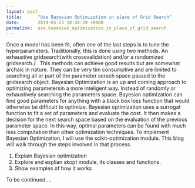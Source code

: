 ```yaml
---
layout: post
title:      "Use Bayesian Optimization in place of Grid Search"
date:       2019-05-23 18:44:39 +0000
permalink:  use_bayesian_optimization_in_place_of_grid_search
---
```



Once a model has been fit, often one of the last steps is to tune the hyperparameters.  Traditionally, this is done using two methods. An exhaustive gridsearch(with crossvalidation) and/or a randomized gridsearch./ . This methods can achieve good results but are somewhat archaic in nature.  They can be very tim consumptive and are limited to searching all or part of the parameter serach space passed to the gridsearch object.  Bayesian Optimization is an up and coming approach to optimizing parametersin a more inteligent way.  Instead of randomly or exhaustively searching the parameters space.   Bayesian optimization can find good parameters for anything with a black box loss function that would otherwise be difficult to optimize.  Bayesian optimization uses a surrogat function to fit a set of parameters and evaluate the cost.  It then makes a decision for the next search space based on the evaluation of the previous parameter space.  In this way, optimal parameters can be found with much less computation than other optimization techniques.
 To implement Bayesian Optimization, I will use  the scikit-optimization module.  This blog will walk through the steps involved in that process.
 
 1. Explain Bayesian optimization
 2. Explore and explian skopt module, its classes and functions.
 3. Show examples of how it works

To be continued....
